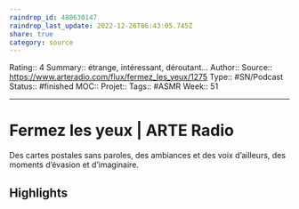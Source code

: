 ```yaml
---
raindrop_id: 488630147
raindrop_last_update: 2022-12-26T06:43:05.745Z
share: true
category: source
---
```


Rating:: 4
Summary:: étrange, intéressant, déroutant...
Author::
Source:: https://www.arteradio.com/flux/fermez_les_yeux/1275
Type:: #SN/Podcast 
Status:: #finished 
MOC::
Projet:: 
Tags:: #ASMR
Week:: 51

***
# Fermez les yeux | ARTE Radio

Des cartes postales sans paroles, des ambiances et des voix d’ailleurs, des moments d’évasion et d’imaginaire.

## Highlights
